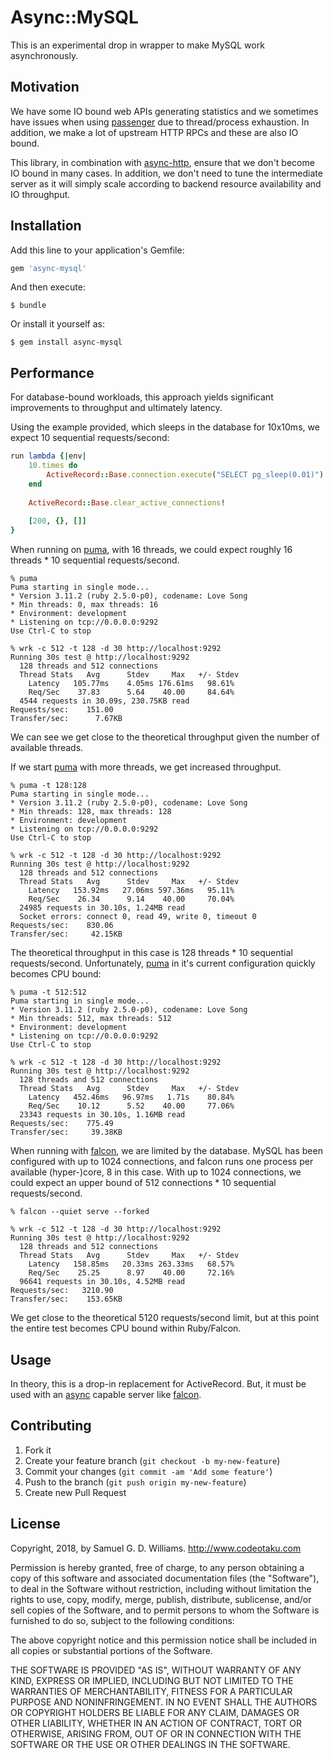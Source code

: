 # Async::MySQL

This is an experimental drop in wrapper to make MySQL work asynchronously.

## Motivation

We have some IO bound web APIs generating statistics and we sometimes have issues when using [passenger] due to thread/process exhaustion. In addition, we make a lot of upstream HTTP RPCs and these are also IO bound.

This library, in combination with [async-http], ensure that we don't become IO bound in many cases. In addition, we don't need to tune the intermediate server as it will simply scale according to backend resource availability and IO throughput.

[passenger]: https://github.com/phusion/passenger
[async-http]: https://github.com/socketry/async-http

## Installation

Add this line to your application's Gemfile:

```ruby
gem 'async-mysql'
```

And then execute:

	$ bundle

Or install it yourself as:

	$ gem install async-mysql

## Performance

For database-bound workloads, this approach yields significant improvements to throughput and ultimately latency.

Using the example provided, which sleeps in the database for 10x10ms, we expect 10 sequential requests/second:

```ruby
run lambda {|env|
	10.times do
		ActiveRecord::Base.connection.execute("SELECT pg_sleep(0.01)")
	end
	
	ActiveRecord::Base.clear_active_connections!
	
	[200, {}, []]
}
```

When running on [puma], with 16 threads, we could expect roughly 16 threads * 10 sequential requests/second.

```
% puma
Puma starting in single mode...
* Version 3.11.2 (ruby 2.5.0-p0), codename: Love Song
* Min threads: 0, max threads: 16
* Environment: development
* Listening on tcp://0.0.0.0:9292
Use Ctrl-C to stop

% wrk -c 512 -t 128 -d 30 http://localhost:9292
Running 30s test @ http://localhost:9292
  128 threads and 512 connections
  Thread Stats   Avg      Stdev     Max   +/- Stdev
    Latency   105.77ms    4.05ms 176.61ms   98.61%
    Req/Sec    37.83      5.64    40.00     84.64%
  4544 requests in 30.09s, 230.75KB read
Requests/sec:    151.00
Transfer/sec:      7.67KB
```

We can see we get close to the theoretical throughput given the number of available threads.

If we start [puma] with more threads, we get increased throughput.

```
% puma -t 128:128 
Puma starting in single mode...
* Version 3.11.2 (ruby 2.5.0-p0), codename: Love Song
* Min threads: 128, max threads: 128
* Environment: development
* Listening on tcp://0.0.0.0:9292
Use Ctrl-C to stop

% wrk -c 512 -t 128 -d 30 http://localhost:9292
Running 30s test @ http://localhost:9292
  128 threads and 512 connections
  Thread Stats   Avg      Stdev     Max   +/- Stdev
    Latency   153.92ms   27.06ms 597.36ms   95.11%
    Req/Sec    26.34      9.14    40.00     70.04%
  24985 requests in 30.10s, 1.24MB read
  Socket errors: connect 0, read 49, write 0, timeout 0
Requests/sec:    830.06
Transfer/sec:     42.15KB
```

The theoretical throughput in this case is 128 threads * 10 sequential requests/second. Unfortunately, [puma] in it's current configuration quickly becomes CPU bound:

```
% puma -t 512:512
Puma starting in single mode...
* Version 3.11.2 (ruby 2.5.0-p0), codename: Love Song
* Min threads: 512, max threads: 512
* Environment: development
* Listening on tcp://0.0.0.0:9292
Use Ctrl-C to stop

% wrk -c 512 -t 128 -d 30 http://localhost:9292
Running 30s test @ http://localhost:9292
  128 threads and 512 connections
  Thread Stats   Avg      Stdev     Max   +/- Stdev
    Latency   452.46ms   96.97ms   1.71s    80.84%
    Req/Sec    10.12      5.52    40.00     77.06%
  23343 requests in 30.10s, 1.16MB read
Requests/sec:    775.49
Transfer/sec:     39.38KB
```

When running with [falcon], we are limited by the database. MySQL has been configured with up to 1024 connections, and falcon runs one process per available (hyper-)core, 8 in this case. With up to 1024 connections, we could expect an upper bound of 512 connections * 10 sequential requests/second.

```
% falcon --quiet serve --forked

% wrk -c 512 -t 128 -d 30 http://localhost:9292
Running 30s test @ http://localhost:9292
  128 threads and 512 connections
  Thread Stats   Avg      Stdev     Max   +/- Stdev
    Latency   158.85ms   20.33ms 263.33ms   68.57%
    Req/Sec    25.25      8.97    40.00     72.16%
  96641 requests in 30.10s, 4.52MB read
Requests/sec:   3210.90
Transfer/sec:    153.65KB
```

We get close to the theoretical 5120 requests/second limit, but at this point the entire test becomes CPU bound within Ruby/Falcon.

## Usage

In theory, this is a drop-in replacement for ActiveRecord. But, it must be used with an [async] capable server like [falcon].

[async]: https://github.com/socketry/async
[falcon]: https://github.com/socketry/falcon
[puma]: https://github.com/puma/puma

## Contributing

1. Fork it
2. Create your feature branch (`git checkout -b my-new-feature`)
3. Commit your changes (`git commit -am 'Add some feature'`)
4. Push to the branch (`git push origin my-new-feature`)
5. Create new Pull Request

## License

Copyright, 2018, by Samuel G. D. Williams. <http://www.codeotaku.com>

Permission is hereby granted, free of charge, to any person obtaining a copy
of this software and associated documentation files (the "Software"), to deal
in the Software without restriction, including without limitation the rights
to use, copy, modify, merge, publish, distribute, sublicense, and/or sell
copies of the Software, and to permit persons to whom the Software is
furnished to do so, subject to the following conditions:

The above copyright notice and this permission notice shall be included in
all copies or substantial portions of the Software.

THE SOFTWARE IS PROVIDED "AS IS", WITHOUT WARRANTY OF ANY KIND, EXPRESS OR
IMPLIED, INCLUDING BUT NOT LIMITED TO THE WARRANTIES OF MERCHANTABILITY,
FITNESS FOR A PARTICULAR PURPOSE AND NONINFRINGEMENT. IN NO EVENT SHALL THE
AUTHORS OR COPYRIGHT HOLDERS BE LIABLE FOR ANY CLAIM, DAMAGES OR OTHER
LIABILITY, WHETHER IN AN ACTION OF CONTRACT, TORT OR OTHERWISE, ARISING FROM,
OUT OF OR IN CONNECTION WITH THE SOFTWARE OR THE USE OR OTHER DEALINGS IN
THE SOFTWARE.
